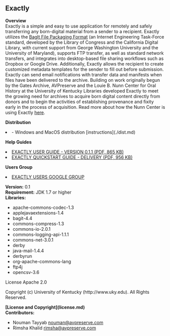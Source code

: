 <h2>Exactly</h2>

<b> Overview</b>
<br />
Exactly is a simple and easy to use application for remotely and safely transferring any born-digital material from a sender to a recipient. Exactly utilizes the <a href="https://tools.ietf.org/html/draft-kunze-bagit-12">BagIt File Packaging Format</a> (an Internet Engineering Task-Force standard, developed by the Library of Congress and the California Digital Library, with current support from George Washington University and the University of Maryland), supports FTP transfer, as well as standard network transfers, and integrates into desktop-based file sharing workflows such as Dropbox or Google Drive. Additionally, Exactly allows the recipient to create customized metadata templates for the sender to fill out before submission. Exactly can send email notifications with transfer data and manifests when files have been delivered to the archive.
Building on work originally begun by the Gates Archive, AVPreserve and the Louie B. Nunn Center for Oral History at the University of Kentucky Libraries developed Exactly to meet the growing need for archives to acquire born digital content directly from donors and to begin the activities of establishing provenance and fixity early in the process of acquisition. Read more about how the Nunn Center is using Exactly <a href="http://digitalomnium.com/exactly-transfer-tool-released/">here</a>.

<b>Distribution</b>
<li>
    - Windows and MacOS distribution [instructions](./dist.md)
</li>

<b>Help Guides</b>
<li><a href="https://www.avpreserve.com/wp-content/uploads/2016/03/ExactlyUserGuide.0.1.1.pdf">EXACTLY USER GUIDE - VERSION 0.1.1 (PDF, 865 KB)</a></li>
<li><a href="https://www.avpreserve.com/wp-content/uploads/2016/01/Quickstart-Guide-Delivery.pdf">EXACTLY QUICKSTART GUIDE - DELIVERY (PDF, 956 KB)</a></li>

<b>Users Group</b>
<li><a href="https://groups.google.com/d/forum/exactly-users">EXACTLY USERS GOOGLE GROUP</a></li>

<b>Version:</b> 0.1
<br />
<b>Requirement:</b> JDK 1.7 or higher
<br />
<b>Libraries:</b>
<ul>
<li>apache-commons-codec-1.3</li>
<li>applejavaextensions-1.4</li>
<li>bagit-4.4</li>
<li>commons-compress-1.3</li>
<li>commons-io-2.0.1</li>
<li>commons-logging-api-1.1.1</li>
<li>commons-net-3.0.1</li>
<li>derby</li>
<li>java-mail-1.4.4</li>
<li>derbyrun</li>
<li>org-apache-commons-lang</li>
<li>ftp4j</li>
<li>opencsv-3.6</li>
</ul>
<p>License Apache 2.0</p>
<p>Copyright (c) University of Kentucky (http://www.uky.edu). All Rights Reserved.</p>
<b>[License and Copyright](license.md)</b></br>
<b>Contributors:</b>
<ul>
<li>Nouman Tayyab <a href="mailto:nouman@avpreserve.com">nouman@avpreserve.com</a></li>
<li>Rimsha Khalid <a href="mailto:rimsha@avpreserve.com">rimsha@avpreserve.com</a></li>
</ul>

